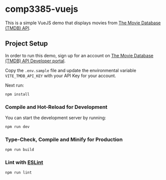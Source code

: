 # comp3385-vuejs

This is a simple VueJS demo that displays movies from [The Movie Database (TMDB) API](https://developer.themoviedb.org/).

## Project Setup

In order to run this demo, sign up for an account on [The Movie Database (TMDB) API Developer portal](https://developer.themoviedb.org/).

Copy the `.env.sample` file and update the environmental variable `VITE_TMDB_API_KEY` with your API Key for your account.

Next run:

```sh
npm install
```

### Compile and Hot-Reload for Development

You can start the development server by running:

```sh
npm run dev
```

### Type-Check, Compile and Minify for Production

```sh
npm run build
```

### Lint with [ESLint](https://eslint.org/)

```sh
npm run lint
```
